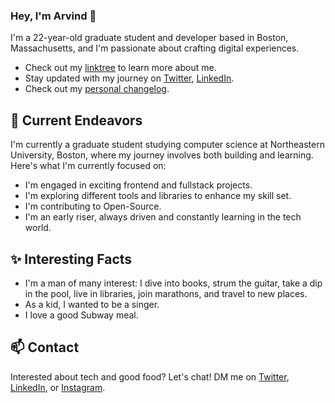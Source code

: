 <!-- OLD README: -->

<!-- 

<div align="center">
<div id="header" align="center">
  <img src="https://media.giphy.com/media/M9gbBd9nbDrOTu1Mqx/giphy.gif">
</div>

<div id="header" align="center">
  <a href="https://linkedin.com/in/arvindparekh" target="_blank">
    <img src="https://img.shields.io/badge/LinkedIn-blue?style=for-the-badge&logo=linkedin&logoColor=white" alt="LinkedIn Badge"/>
  </a>
  <!-- <a href="your-youtube-URL">
    <img src="https://img.shields.io/badge/YouTube-red?style=for-the-badge&logo=youtube&logoColor=white" alt="Youtube Badge"/>
  </a> ->
  <a href="https://twitter.com/ArvindParekh_21">
    <img src="https://img.shields.io/badge/Twitter-blue?style=for-the-badge&logo=twitter&logoColor=white" alt="Twitter Badge"/>
  </a>
</div>

<div id="badges" align="center">
  <img src="https://komarev.com/ghpvc/?username=ArvindParekh&style=flat-square&color=blue" alt=""/>
</div>


<h1> Hey there <img src="https://media.giphy.com/media/hvRJCLFzcasrR4ia7z/giphy.gif" height=50px width=50px>
</h1>
 </div>


<div align="center">
  <img src="https://media.giphy.com/media/dWesBcTLavkZuG35MI/giphy.gif" width="600" height="300"/>
</div>
  

---

### :man_technologist: About Me :
  
- 🎓 I'm a final year student at Adani Institute of Infrastruction Engineering pursing Information and Communication Technology.

- :seedling: I'm a Frontend Developer and Open-Source contributor.

- :zap: In my free time, I read tech articles, dive into books, strum the guitar, play sports, take a dive in the pool, join marathons and travel to new places.

- :mailbox: Best way to reach me is through my [Twitter](https://twitter.com/ArvindParekh_21) or [LinkedIn](https://linkedin.com/in/arvindparekh).
  
  

---

### :hammer_and_wrench: Languages and Tools :
  
<div>
  <!--<img src="https://github.com/devicons/devicon/blob/master/icons/java/java-original-wordmark.svg" title="Java" alt="Java" width="40" height="40"/>&nbsp;
  <img src="https://github.com/devicons/devicon/blob/master/icons/react/react-original-wordmark.svg" title="React" alt="React" width="40" height="40"/>&nbsp;
  <img src="https://github.com/devicons/devicon/blob/master/icons/spring/spring-original-wordmark.svg" title="Spring" alt="Spring" width="40" height="40"/>&nbsp;
  <img src="https://github.com/devicons/devicon/blob/master/icons/materialui/materialui-original.svg" title="Material UI" alt="Material UI" width="40" height="40"/>&nbsp;
  <img src="https://github.com/devicons/devicon/blob/master/icons/flutter/flutter-original.svg" title="Flutter" alt="Flutter" width="40" height="40"/>&nbsp;
  <img src="https://github.com/devicons/devicon/blob/master/icons/redux/redux-original.svg" title="Redux" alt="Redux " width="40" height="40"/>&nbsp; ->
  <img src="https://github.com/devicons/devicon/blob/master/icons/css3/css3-plain-wordmark.svg"  title="CSS3" alt="CSS" width="40" height="40"/>&nbsp;
  <img src="https://github.com/devicons/devicon/blob/master/icons/html5/html5-original.svg" title="HTML5" alt="HTML" width="40" height="40"/>&nbsp;
  <img src="https://github.com/devicons/devicon/blob/master/icons/javascript/javascript-original.svg" title="JavaScript" alt="JavaScript" width="40" height="40"/>&nbsp;
  <img src="https://github.com/devicons/devicon/blob/master/icons/firebase/firebase-plain-wordmark.svg" title="Firebase" alt="Firebase" width="40" height="40"/>&nbsp;
 <!-- <img src="https://github.com/devicons/devicon/blob/master/icons/gatsby/gatsby-original.svg" title="Gatsby"  alt="Gatsby" width="40" height="40"/>&nbsp; ->
  <img src="https://github.com/devicons/devicon/blob/master/icons/mysql/mysql-original-wordmark.svg" title="MySQL"  alt="MySQL" width="40" height="40"/>&nbsp;
  <!-- <img src="https://github.com/devicons/devicon/blob/master/icons/nodejs/nodejs-original-wordmark.svg" title="NodeJS" alt="NodeJS" width="40" height="40"/>&nbsp;
  <img src="https://github.com/devicons/devicon/blob/master/icons/amazonwebservices/amazonwebservices-plain-wordmark.svg" title="AWS" alt="AWS" width="40" height="40"/>&nbsp;
  <img src="https://github.com/devicons/devicon/blob/master/icons/git/git-original-wordmark.svg" title="Git" **alt="Git" width="40" height="40"/>->
  <img src="https://github.com/devicons/devicon/blob/master/icons/bootstrap/bootstrap-plain-wordmark.svg" title="Bootstrap" width="40" height="40"/>&nbsp;
  <img src="https://github.com/devicons/devicon/blob/master/icons/c/c-plain.svg" title="c" width="40" height="40"/>&nbsp;
  <img src="https://github.com/devicons/devicon/blob/master/icons/figma/figma-original.svg" title="Figma" width="40" height="40"/>&nbsp;
  <img src="https://github.com/devicons/devicon/blob/master/icons/git/git-plain-wordmark.svg" title="Git" width="40" height="40"/>&nbsp;
  <img src="https://github.com/devicons/devicon/blob/master/icons/github/github-original-wordmark.svg" title="Github" width="40" height="40"/>&nbsp;
  <img src="https://github.com/devicons/devicon/blob/master/icons/python/python-original.svg" title="Python" width="40" height="40"/>&nbsp;
  <img src="https://github.com/devicons/devicon/blob/master/icons/tailwindcss/tailwindcss-plain.svg" title="Tailwind CSS" width="40" height="40"/>&nbsp;


</div>

---

### :fire: My Stats :


[![GitHub Streak](http://github-readme-streak-stats.herokuapp.com?user=ArvindParekh&theme=synthwave&date_format=M%20j%5B%2C%20Y%5D&fire=DD2727)](https://git.io/streak-stats)


[![Top Langs](https://github-readme-stats.vercel.app/api/top-langs/?username=ArvindParekh&layout=compact&theme=vision-friendly-dark)](https://github.com/anuraghazra/github-readme-stats) -->


<!-- NEW README: -->
### Hey, I'm Arvind 👋 

<!-- Hi there text, with an animated wave: -->
<!-- <h1> Hey there, I'm Arvind <img src="https://media.giphy.com/media/hvRJCLFzcasrR4ia7z/giphy.gif" height=50px width=50px>
</h1> -->

<!-- Coding from home image: -->
<!-- <div id="header" align="center">
  <img src="https://media.giphy.com/media/M9gbBd9nbDrOTu1Mqx/giphy.gif">
</div> -->

I'm a 22-year-old graduate student and developer based in Boston, Massachusetts, and I'm passionate about crafting digital experiences. 

- Check out my [linktree](https://www.linktr.ee/arvindparekh) to learn more about me.
- Stay updated with my journey on [Twitter](https://www.twitter.com/ArvindParekh_21), [LinkedIn](https://www.linkedin.com/in/arvindparekh).
- Check out my [personal changelog](https://changelog.arvindxyz.co).
<!-- - Explore my [blog](https://arvindparekh.hashnode.dev/) where I share insights and learnings. -->
<!-- - Explore my [VS Code Configuration](https://github.com/arvindparekh/vscode-settings) for development optimization. -->

## 🔭 Current Endeavors 

I'm currently a graduate student studying computer science at Northeastern University, Boston, where my journey involves both building and learning. 
Here's what I'm currently focused on:

- I'm engaged in exciting frontend and fullstack projects.
- I'm exploring different tools and libraries to enhance my skill set.
- I'm contributing to Open-Source.
- I'm an early riser, always driven and constantly learning in the tech world.

## ✨ Interesting Facts 

- I'm a man of many interest: I dive into books, strum the guitar, take a dip in the pool, live in libraries, join marathons, and travel to new places.
- As a kid, I wanted to be a singer.
- I love a good Subway meal.

## 📫 Contact

 Interested about tech and good food? Let's chat!
 DM me on [Twitter](https://www.twitter.com/ArvindParekh_21), [LinkedIn](https://www.linkedin.com/in/arvindparekh/), or [Instagram](https://www.instagram.com/arvind.zip/). 
 

